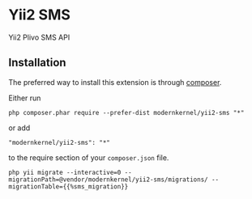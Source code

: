 Yii2 SMS
========
Yii2 Plivo SMS API

Installation
------------

The preferred way to install this extension is through [composer](http://getcomposer.org/download/).

Either run

```
php composer.phar require --prefer-dist modernkernel/yii2-sms "*"
```

or add

```
"modernkernel/yii2-sms": "*"
```

to the require section of your `composer.json` file.

```
php yii migrate --interactive=0 --migrationPath=@vendor/modernkernel/yii2-sms/migrations/ --migrationTable={{%sms_migration}}
```
